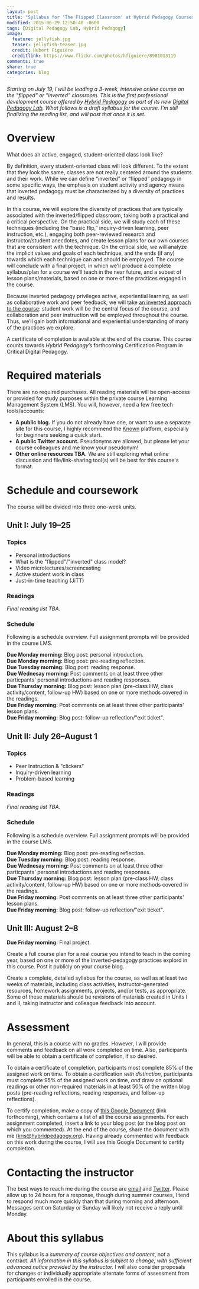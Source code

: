 ```yaml
---
layout: post
title: "Syllabus for 'The Flipped Classroom' at Hybrid Pedagogy Courses"
modified: 2015-06-29 12:50:40 -0600
tags: [Digital Pedagogy Lab, Hybrid Pedagogy]
image:
  feature: jellyfish.jpg
  teaser: jellyfish-teaser.jpg
  credit: Hubert Figuière
  creditlink: https://www.flickr.com/photos/hfiguiere/8981013119
comments: true
share: true
categories: blog
---
```


*Starting on July 19, I will be leading a 3-week, intensive online course on the "flipped" or "inverted" classroom. This is the first professional development course offered by [Hybrid Pedagogy](http://www.hybridpedagogy.com) as part of its new [Digital Pedagogy Lab](http://www.digitalpedagogylab.com/). What follows is a draft syllabus for the course. I'm still finalizing the reading list, and will post that once it is set.*

# Overview

What does an active, engaged, student-oriented class look like?

By definition, every student-oriented class will look different. To the extent that they look the same, classes are not really centered around the students and their work. While we can define “inverted” or “flipped” pedagogy in some specific ways, the emphasis on student activity and agency means that inverted pedagogy must be characterized by a diversity of practices and results.

In this course, we will explore the diversity of practices that are typically associated with the inverted/flipped classroom, taking both a practical and a critical perspective. On the practical side, we will study each of these techniques (including the “basic flip,” inquiry-driven learning, peer instruction, etc.), engaging both peer-reviewed research and instructor/student anecdotes, and create lesson plans for our own courses that are consistent with the technique. On the critical side, we will analyze the implicit values and goals of each technique, and the ends (if any) towards which each technique can and should be employed. The course will conclude with a final project, in which we’ll produce a complete syllabus/plan for a course we’ll teach in the near future, and a subset of lesson plans/materials, based on one or more of the practices engaged in the course.

Because inverted pedagogy privileges active, experiential learning, as well as collaborative work and peer feedback, we will take [an inverted approach to the course](http://kris.shaffermusic.com/2015/05/flipping-an-online-class/): student work will be the central focus of the course, and collaboration and peer instruction will be employed throughout the course. Thus, we’ll gain both informational and experiential understanding of many of the practices we explore.

A certificate of completion is available at the end of the course. This course counts towards *Hybrid Pedagogy*’s forthcoming Certification Program in Critical Digital Pedagogy.

# Required materials

There are no required purchases. All reading materials will be open-access or provided for study purposes within the private course Learning Management System (LMS). You will, however, need a few free tech tools/accounts:

- **A public blog.** If you do not already have one, or want to use a separate site for this course, I highly recommend the [Known](http://withknown.com) platform, especially for beginners seeking a quick start.  
- **A public Twitter account.** Pseudonyms are allowed, but please let your course colleagues and me know your pseudonym!  
- **Other online resources TBA.** We are still exploring what online discussion and file/link-sharing tool(s) will be best for this course's format. 

# Schedule and coursework

The course will be divided into three one-week units. 

## Unit I: July 19–25

### Topics

- Personal introductions  
- What is the "flipped"/"inverted" class model?  
- Video microlectures/screencasting  
- Active student work in class  
- Just-in-time teaching (JiTT)  

### Readings

*Final reading list TBA.*

### Schedule

Following is a schedule overview. Full assignment prompts will be provided in the course LMS.

**Due Monday morning:** Blog post: personal introduction.  
**Due Monday morning:** Blog post: pre-reading reflection.  
**Due Tuesday morning:** Blog post: reading response.  
**Due Wednesay morning:** Post comments on at least three other particpants' personal introductions and reading responses.  
**Due Thursday morning:** Blog post: lesson plan (pre-class HW, class activity/content, follow-up HW) based on one or more methods covered in the readings.  
**Due Friday morning:** Post comments on at least three other participants' lesson plans.  
**Due Friday morning:** Blog post: follow-up reflection/"exit ticket".


## Unit II: July 26–August 1

### Topics

- Peer Instruction & "clickers"  
- Inquiry-driven learning  
- Problem-based learning

### Readings

*Final reading list TBA.*

### Schedule

Following is a schedule overview. Full assignment prompts will be provided in the course LMS.

**Due Monday morning:** Blog post: pre-reading reflection.  
**Due Tuesday morning:** Blog post: reading response.  
**Due Wednesay morning:** Post comments on at least three other particpants' personal introductions and reading responses.  
**Due Thursday morning:** Blog post: lesson plan (pre-class HW, class activity/content, follow-up HW) based on one or more methods covered in the readings.  
**Due Friday morning:** Post comments on at least three other participants' lesson plans.  
**Due Friday morning:** Blog post: follow-up reflection/"exit ticket".


## Unit III: August 2–8

**Due Friday morning:** Final project.

Create a full course plan for a real course you intend to teach in the coming year, based on one or more of the inverted-pedagogy practices explord in this course. Post it publicly on your course blog.

Create a complete, detailed syllabus for the course, as well as at least two weeks of materials, including class activities, instructor-generated resources, homework assignments, projects, and/or tests, as appropriate. Some of these materials should be revisions of materials created in Units I and II, taking instructor and colleague feedback into account.

# Assessment

In general, this is a course with no grades. However, I will provide comments and feedback on all work completed on time. Also, participants will be able to obtain a certificate of completion, if so desired. 

To obtain a certificate of completion, participants most complete 85% of the assigned work on time. To obtain a certification *with distinction*, participants must complete 95% of the assigned work on time, *and* draw on optional readings or other non-required materials in at least 50% of the written blog posts (pre-reading reflections, reading responses, and follow-up reflections).

To certify completion, make a copy of [this Google Document]() (link forthcoming), which contains a list of all the course assignments. For each assignment completed, insert a link to your blog post (or the blog post on which you commented). At the end of the course, share the document with me (kris@hybridpedagogy.org). Having already commented with feedback on this work during the course, I will use this Google Document to certify completion. 

# Contacting the instructor

The best ways to reach me during the course are [email](mailto:kris@hybridpedagogy.org) and [Twitter](http://twitter.com/krisshaffer). Please allow up to 24 hours for a response, though during summer courses, I tend to respond much more quickly than that during morning and afternoon. Messages sent on Saturday or Sunday will likely not receive a reply until Monday.

# About this syllabus

This syllabus is a *summary of course objectives and content*, not a contract. *All information in this syllabus is subject to change, with sufficient advanced notice provided by the instructor.* I will also consider proposals for changes or individually appropriate alternate forms of assessment from participants enrolled in the course.